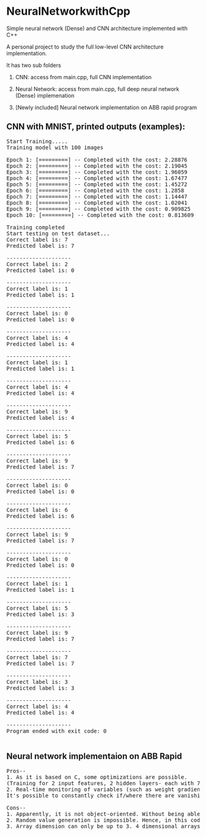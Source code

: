 # NeuralNetworkwithCpp
Simple neural network (Dense) and CNN architecture implemented with C++

A personal project to study the full low-level CNN architecture implementation.


It has two sub folders

1. CNN: access from main.cpp, full CNN implementation

2. Neural Network: access from main.cpp, full deep neural network (Dense) implemenation

3. [Newly included] Neural network implementation on ABB rapid program


## CNN with MNIST, printed outputs (examples):
<pre>
Start Training.....
Training model with 100 images

Epoch 1: [=========] -- Completed with the cost: 2.28876
Epoch 2: [=========] -- Completed with the cost: 2.19045
Epoch 3: [=========] -- Completed with the cost: 1.96059
Epoch 4: [=========] -- Completed with the cost: 1.67477
Epoch 5: [=========] -- Completed with the cost: 1.45272
Epoch 6: [=========] -- Completed with the cost: 1.2858
Epoch 7: [=========] -- Completed with the cost: 1.14447
Epoch 8: [=========] -- Completed with the cost: 1.02041
Epoch 9: [=========] -- Completed with the cost: 0.909825
Epoch 10: [=========] -- Completed with the cost: 0.813609

Training completed
Start testing on test dataset...
Correct label is: 7
Predicted label is: 7

--------------------
Correct label is: 2
Predicted label is: 0

--------------------
Correct label is: 1
Predicted label is: 1

--------------------
Correct label is: 0
Predicted label is: 0

--------------------
Correct label is: 4
Predicted label is: 4

--------------------
Correct label is: 1
Predicted label is: 1

--------------------
Correct label is: 4
Predicted label is: 4

--------------------
Correct label is: 9
Predicted label is: 4

--------------------
Correct label is: 5
Predicted label is: 6

--------------------
Correct label is: 9
Predicted label is: 7

--------------------
Correct label is: 0
Predicted label is: 0

--------------------
Correct label is: 6
Predicted label is: 6

--------------------
Correct label is: 9
Predicted label is: 7

--------------------
Correct label is: 0
Predicted label is: 0

--------------------
Correct label is: 1
Predicted label is: 1

--------------------
Correct label is: 5
Predicted label is: 3

--------------------
Correct label is: 9
Predicted label is: 7

--------------------
Correct label is: 7
Predicted label is: 7

--------------------
Correct label is: 3
Predicted label is: 3

--------------------
Correct label is: 4
Predicted label is: 4

--------------------
Program ended with exit code: 0

</pre>

## Neural network implementaion on ABB Rapid

<pre>
Pros-- 
1. As it is based on C, some optimizations are possible. 
(Training for 2 input features, 2 hidden layers- each with 7 and 4 neurons- and 1 final layer with 1 neuron+sigmoid activation takes roughly a minute with 3 sample batches for 150 epochs)
2. Real-time monitoring of variables (such as weight gradients and weigh values at each layer) are possible. 
It's possible to constantly check if/where there are vanishing/exploding gradients, and adjust the random distribution algorithm for weight initialization.

Cons--
1. Apparently, it is not object-oriented. Without being able to make a class, increasing a network's complexity is very difficult
2. Random value generation is impossible. Hence, in this code, a workaround method to generate a quasi-random uniform distribution (0,1) for weight initialization had to be implemented
3. Array dimension can only be up to 3. 4 dimensional arrays are systematically impossible to be implemented. Hence, a CNN with kernel filters cannot be implemented on ABB Rapid.
</pre>


